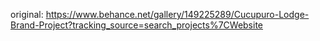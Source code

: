 original: https://www.behance.net/gallery/149225289/Cucupuro-Lodge-Brand-Project?tracking_source=search_projects%7CWebsite